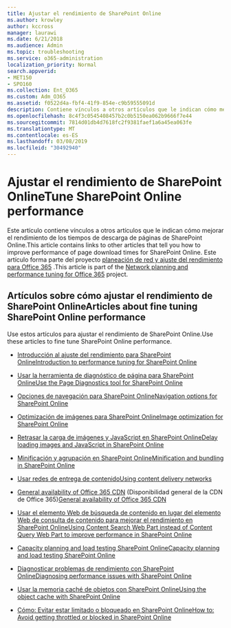 ```yaml
---
title: Ajustar el rendimiento de SharePoint Online
ms.author: krowley
author: kccross
manager: laurawi
ms.date: 6/21/2018
ms.audience: Admin
ms.topic: troubleshooting
ms.service: o365-administration
localization_priority: Normal
search.appverid:
- MET150
- SPO160
ms.collection: Ent_O365
ms.custom: Adm_O365
ms.assetid: f0522d4a-fbf4-41f9-854e-c9b59555091d
description: Contiene vínculos a otros artículos que le indican cómo mejorar el rendimiento de los tiempos de descarga de páginas de SharePoint Online.
ms.openlocfilehash: 8c4f3c0545408457b2c0b5150ea062b9666f7e44
ms.sourcegitcommit: 7814d01db4d7618fc2f9381faef1a6a45ea063fe
ms.translationtype: MT
ms.contentlocale: es-ES
ms.lasthandoff: 03/08/2019
ms.locfileid: "30492940"
---
```

# <a name="tune-sharepoint-online-performance"></a><span data-ttu-id="bf1d7-103">Ajustar el rendimiento de SharePoint Online</span><span class="sxs-lookup"><span data-stu-id="bf1d7-103">Tune SharePoint Online performance</span></span>

<span data-ttu-id="bf1d7-104">Este artículo contiene vínculos a otros artículos que le indican cómo mejorar el rendimiento de los tiempos de descarga de páginas de SharePoint Online.</span><span class="sxs-lookup"><span data-stu-id="bf1d7-104">This article contains links to other articles that tell you how to improve performance of page download times for SharePoint Online.</span></span> <span data-ttu-id="bf1d7-105">Este artículo forma parte del proyecto [planeación de red y ajuste del rendimiento para Office 365](https://aka.ms/tune) .</span><span class="sxs-lookup"><span data-stu-id="bf1d7-105">This article is part of the [Network planning and performance tuning for Office 365](https://aka.ms/tune) project.</span></span>
   
## <a name="articles-about-fine-tuning-sharepoint-online-performance"></a><span data-ttu-id="bf1d7-106">Artículos sobre cómo ajustar el rendimiento de SharePoint Online</span><span class="sxs-lookup"><span data-stu-id="bf1d7-106">Articles about fine tuning SharePoint Online performance</span></span>

<span data-ttu-id="bf1d7-107">Use estos artículos para ajustar el rendimiento de SharePoint Online.</span><span class="sxs-lookup"><span data-stu-id="bf1d7-107">Use these articles to fine tune SharePoint Online performance.</span></span>
  
- [<span data-ttu-id="bf1d7-108">Introducción al ajuste del rendimiento para SharePoint Online</span><span class="sxs-lookup"><span data-stu-id="bf1d7-108">Introduction to performance tuning for SharePoint Online</span></span>](introduction-to-performance-tuning-for-sharepoint-online.md)
    
- [<span data-ttu-id="bf1d7-109">Usar la herramienta de diagnóstico de página para SharePoint Online</span><span class="sxs-lookup"><span data-stu-id="bf1d7-109">Use the Page Diagnostics tool for SharePoint Online</span></span>](page-diagnostics-for-spo.md)
    
- [<span data-ttu-id="bf1d7-110">Opciones de navegación para SharePoint Online</span><span class="sxs-lookup"><span data-stu-id="bf1d7-110">Navigation options for SharePoint Online</span></span>](navigation-options-for-sharepoint-online.md)
    
- [<span data-ttu-id="bf1d7-111">Optimización de imágenes para SharePoint Online</span><span class="sxs-lookup"><span data-stu-id="bf1d7-111">Image optimization for SharePoint Online</span></span>](image-optimization-for-sharepoint-online.md)
    
- [<span data-ttu-id="bf1d7-112">Retrasar la carga de imágenes y JavaScript en SharePoint Online</span><span class="sxs-lookup"><span data-stu-id="bf1d7-112">Delay loading images and JavaScript in SharePoint Online</span></span>](delay-loading-images-and-javascript-in-sharepoint-online.md)
    
- [<span data-ttu-id="bf1d7-113">Minificación y agrupación en SharePoint Online</span><span class="sxs-lookup"><span data-stu-id="bf1d7-113">Minification and bundling in SharePoint Online</span></span>](minification-and-bundling-in-sharepoint-online.md)
    
- [<span data-ttu-id="bf1d7-114">Usar redes de entrega de contenido</span><span class="sxs-lookup"><span data-stu-id="bf1d7-114">Using content delivery networks</span></span>](using-content-delivery-networks-with-sharepoint-online.md)
    
 - <span data-ttu-id="bf1d7-115">[General availability of Office 365 CDN](https://dev.office.com/blogs/general-availability-of-office-365-cdn) (Disponibilidad general de la CDN de Office 365)</span><span class="sxs-lookup"><span data-stu-id="bf1d7-115">[General availability of Office 365 CDN](https://dev.office.com/blogs/general-availability-of-office-365-cdn)</span></span>
    
- [<span data-ttu-id="bf1d7-116">Usar el elemento Web de búsqueda de contenido en lugar del elemento Web de consulta de contenido para mejorar el rendimiento en SharePoint Online</span><span class="sxs-lookup"><span data-stu-id="bf1d7-116">Using Content Search Web Part instead of Content Query Web Part to improve performance in SharePoint Online</span></span>](using-content-search-web-part-instead-of-content-query-web-part-to-improve-perfo.md)
    
- [<span data-ttu-id="bf1d7-117">Capacity planning and load testing SharePoint Online</span><span class="sxs-lookup"><span data-stu-id="bf1d7-117">Capacity planning and load testing SharePoint Online</span></span>](capacity-planning-and-load-testing-sharepoint-online.md)
    
- [<span data-ttu-id="bf1d7-118">Diagnosticar problemas de rendimiento con SharePoint Online</span><span class="sxs-lookup"><span data-stu-id="bf1d7-118">Diagnosing performance issues with SharePoint Online</span></span>](diagnosing-performance-issues-with-sharepoint-online.md)
    
- [<span data-ttu-id="bf1d7-119">Usar la memoria caché de objetos con SharePoint Online</span><span class="sxs-lookup"><span data-stu-id="bf1d7-119">Using the object cache with SharePoint Online</span></span>](using-the-object-cache-with-sharepoint-online.md)
    
- [<span data-ttu-id="bf1d7-120">Cómo: Evitar estar limitado o bloqueado en SharePoint Online</span><span class="sxs-lookup"><span data-stu-id="bf1d7-120">How to: Avoid getting throttled or blocked in SharePoint Online</span></span>](https://msdn.microsoft.com/en-us/library/office/dn889829.aspx)
    

